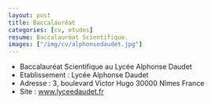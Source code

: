 ```yaml
---
layout: post
title: Baccalauréat
categories: [cv, etudes]
resume: Baccalauréat Scientifique.
images: ["/img/cv/alphonsedaudet.jpg"]
---
```

* Baccalauréat Scientifique au Lycée Alphonse Daudet
* Etablissement : Lycée Alphonse Daudet
* Adresse : 3, boulevard Victor Hugo­ 30000­ Nîmes­ France
* Site : <a href="http://www.lyceedaudet.fr" target="_blank">www.lyceedaudet.fr</a>
